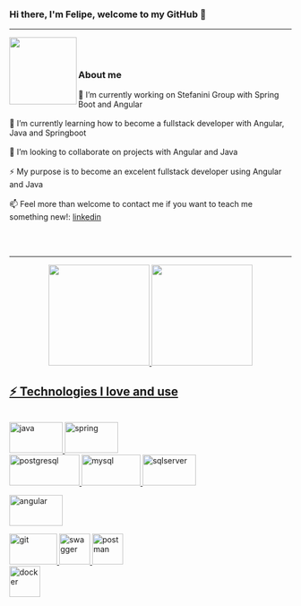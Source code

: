 ### Hi there, I'm Felipe, welcome to my GitHub 👋

<hr />
  <a href="mailto:felipe.lopez@uptc.edu.co">
    <img align="left" width="120px" src="https://www.vectorlogo.zone/logos/gmail/gmail-ar21.svg" />
  </a>

  <br/>
<br/>
  
### About me
  
🔭 I’m currently working on Stefanini Group with Spring Boot and Angular <br/><br/>
🌱 I’m currently learning how to become a fullstack developer with Angular, Java and Springboot <br/><br/>
👯 I’m looking to collaborate on projects with Angular and Java <br/><br/>
⚡ My purpose is to become an excelent fullstack developer using Angular and Java <br/><br/>
📫 Feel more than welcome to contact me if you want to teach me something new!: [linkedin](https://www.linkedin.com/in/felipealopez/) <br/><br/>

<br/>
<hr/>

<div align="center">
  <a href="https://github.com/FelipeLopez360">
    <img height="180em" src="https://github-readme-stats.vercel.app/api?username=FelipeLopez360&show_icons=true&thme=gradient&include_all_commits=true&count_private=true"/>
    <img height="180em" src="https://github-readme-stats.vercel.app/api/top-langs/?username=FelipeLopez360&layout=compact&langs_count=7&theme=gradient"/>
</div>
  
## ⚡ Technologies I love and use
  
<div style="display: inline_block"><br/>
   
  <img aling="center" alt="java" height="55" width="95" src="https://www.vectorlogo.zone/logos/java/java-ar21.svg"> 

  <img aling="center" alt="spring" height="55" width="95" src="https://www.vectorlogo.zone/logos/springio/springio-ar21.svg"> 

   <br/>

  <img aling="center" alt="postgresql" height="55" width="125" src="https://www.vectorlogo.zone/logos/postgresql/postgresql-ar21.svg">
  
  <img aling="center" alt="mysql" height="55" width="105" src="https://www.vectorlogo.zone/logos/mysql/mysql-horizontal.svg">

  <img aling="center" alt="sqlserver" height="55" width="95" src="https://cdn.worldvectorlogo.com/logos/microsoft-sql-server-1.svg">  
  
  <br/>

  <img aling="center" alt="angular" height="55" width="95" src="https://www.vectorlogo.zone/logos/angular/angular-ar21.svg">  <br/>

  <img aling="center" alt="git" height="55" width="85" src="https://www.vectorlogo.zone/logos/git-scm/git-scm-ar21.svg"> 

  <img aling="center" alt="swagger" height="55" width="55" src="https://vectorwiki.com/images/v21Kn__swaggerhub.svg"> 

  <img aling="center" alt="postman" height="55" width="55" src="https://www.vectorlogo.zone/logos/getpostman/getpostman-icon.svg"> 

  <br/>

  <img aling="center" alt="docker" height="55" width="55" src="https://www.vectorlogo.zone/logos/docker/docker-official.svg"> 

   

 

  


    
 
  
